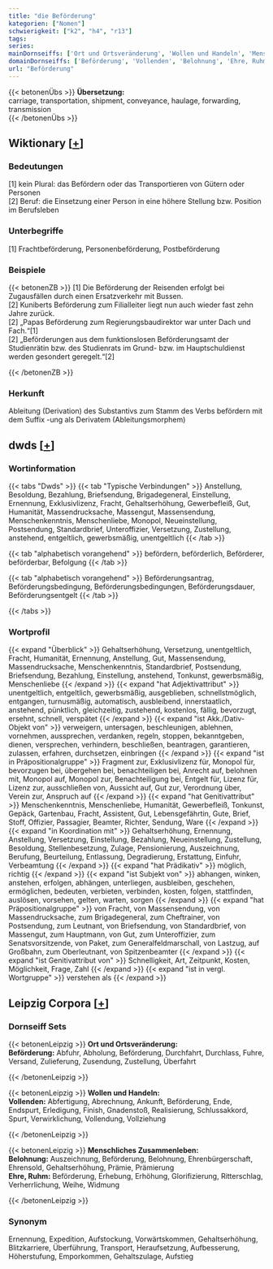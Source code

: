 ```yaml
---
title: "die Beförderung"
kategorien: ["Nomen"]
schwierigkeit: ["k2", "h4", "r13"]
tags:
series:
mainDornseiffs: ['Ort und Ortsveränderung', 'Wollen und Handeln', 'Menschliches Zusammenleben']
domainDornseiffs: ['Beförderung', 'Vollenden', 'Belohnung', 'Ehre, Ruhm']
url: "Beförderung"
---
```


{{< betonenÜbs >}}
**Übersetzung:**  
carriage, transportation, shipment, conveyance, haulage, forwarding, transmission  
{{< /betonenÜbs >}}

## Wiktionary [[+](https://de.wiktionary.org/wiki/Beförderung)]

### Bedeutungen
[1] kein Plural: das Befördern oder das Transportieren von Gütern oder Personen  
[2] Beruf: die Einsetzung einer Person in eine höhere Stellung bzw. Position im Berufsleben  

### Unterbegriffe
[1] Frachtbeförderung, Personenbeförderung, Postbeförderung  

### Beispiele
{{< betonenZB >}}
[1] Die Beförderung der Reisenden erfolgt bei Zugausfällen durch einen Ersatzverkehr mit Bussen.  
[2] Kuniberts Beförderung zum Filialleiter liegt nun auch wieder fast zehn Jahre zurück.  
[2] „Papas Beförderung zum Regierungsbaudirektor war unter Dach und Fach.“[1]  
[2] „Beförderungen aus dem funktionslosen Beförderungsamt der Studienrätin bzw. des Studienrats im Grund- bzw. im Hauptschuldienst werden gesondert geregelt.“[2]  

{{< /betonenZB >}}
### Herkunft
Ableitung (Derivation) des Substantivs zum Stamm des Verbs befördern mit dem Suffix -ung als Derivatem (Ableitungsmorphem)  



## dwds [[+](https://www.dwds.de/wb/Beförderung)]

### Wortinformation
{{< tabs "Dwds" >}}
{{< tab "Typische Verbindungen" >}}
Anstellung, Besoldung, Bezahlung, Briefsendung, Brigadegeneral, Einstellung, Ernennung, Exklusivlizenz, Fracht, Gehaltserhöhung, Gewerbefleiß, Gut, Humanität, Massendrucksache, Massengut, Massensendung, Menschenkenntnis, Menschenliebe, Monopol, Neueinstellung, Postsendung, Standardbrief, Unteroffizier, Versetzung, Zustellung, anstehend, entgeltlich, gewerbsmäßig, unentgeltlich
{{< /tab >}}

{{< tab "alphabetisch vorangehend" >}}
befördern, beförderlich, Beförderer, beförderbar, Befolgung
{{< /tab >}}

{{< tab "alphabetisch vorangehend" >}}
Beförderungsantrag, Beförderungsbedingung, Beförderungsbedingungen, Beförderungsdauer, Beförderungsentgelt
{{< /tab >}}

{{< /tabs >}}

### Wortprofil
{{< expand "Überblick" >}} Gehaltserhöhung, Versetzung, unentgeltlich, Fracht, Humanität, Ernennung, Anstellung, Gut, Massensendung, Massendrucksache, Menschenkenntnis, Standardbrief, Postsendung, Briefsendung, Bezahlung, Einstellung, anstehend, Tonkunst, gewerbsmäßig, Menschenliebe {{< /expand >}}
{{< expand "hat Adjektivattribut" >}} unentgeltlich, entgeltlich, gewerbsmäßig, ausgeblieben, schnellstmöglich, entgangen, turnusmäßig, automatisch, ausbleibend, innerstaatlich, anstehend, pünktlich, gleichzeitig, zustehend, kostenlos, fällig, bevorzugt, ersehnt, schnell, verspätet {{< /expand >}}
{{< expand "ist Akk./Dativ-Objekt von" >}} verweigern, untersagen, beschleunigen, ablehnen, vornehmen, aussprechen, verdanken, regeln, stoppen, bekanntgeben, dienen, versprechen, verhindern, beschließen, beantragen, garantieren, zulassen, erfahren, durchsetzen, einbringen {{< /expand >}}
{{< expand "ist in Präpositionalgruppe" >}} Fragment zur, Exklusivlizenz für, Monopol für, bevorzugen bei, übergehen bei, benachteiligen bei, Anrecht auf, belohnen mit, Monopol auf, Monopol zur, Benachteiligung bei, Entgelt für, Lizenz für, Lizenz zur, ausschließen von, Aussicht auf, Gut zur, Verordnung über, Verein zur, Anspruch auf {{< /expand >}}
{{< expand "hat Genitivattribut" >}} Menschenkenntnis, Menschenliebe, Humanität, Gewerbefleiß, Tonkunst, Gepäck, Gartenbau, Fracht, Assistent, Gut, Lebensgefährtin, Gute, Brief, Stoff, Offizier, Passagier, Beamter, Richter, Sendung, Ware {{< /expand >}}
{{< expand "in Koordination mit" >}} Gehaltserhöhung, Ernennung, Anstellung, Versetzung, Einstellung, Bezahlung, Neueinstellung, Zustellung, Besoldung, Stellenbesetzung, Zulage, Pensionierung, Auszeichnung, Berufung, Beurteilung, Entlassung, Degradierung, Erstattung, Einfuhr, Verbeamtung {{< /expand >}}
{{< expand "hat Prädikativ" >}} möglich, richtig {{< /expand >}}
{{< expand "ist Subjekt von" >}} abhangen, winken, anstehen, erfolgen, abhängen, unterliegen, ausbleiben, geschehen, ermöglichen, bedeuten, verbieten, verbinden, kosten, folgen, stattfinden, auslösen, vorsehen, gelten, warten, sorgen {{< /expand >}}
{{< expand "hat Präpositionalgruppe" >}} von Fracht, von Massensendung, von Massendrucksache, zum Brigadegeneral, zum Cheftrainer, von Postsendung, zum Leutnant, von Briefsendung, von Standardbrief, von Massengut, zum Hauptmann, von Gut, zum Unteroffizier, zum Senatsvorsitzende, von Paket, zum Generalfeldmarschall, von Lastzug, auf Großbahn, zum Oberleutnant, von Spitzenbeamter {{< /expand >}}
{{< expand "ist Genitivattribut von" >}} Schnelligkeit, Art, Zeitpunkt, Kosten, Möglichkeit, Frage, Zahl {{< /expand >}}
{{< expand "ist in vergl. Wortgruppe" >}} verstehen als {{< /expand >}}

## Leipzig Corpora [[+](https://corpora.uni-leipzig.de/en/res?word=Beförderung&corpusId=deu_newscrawl-public_2018)]

### Dornseiff Sets
{{< betonenLeipzig >}}
**Ort und Ortsveränderung:**  
**Beförderung:** Abfuhr, Abholung, Beförderung, Durchfahrt, Durchlass, Fuhre, Versand, Zulieferung, Zusendung, Zustellung, Überfahrt  

{{< /betonenLeipzig >}}


{{< betonenLeipzig >}}
**Wollen und Handeln:**  
**Vollenden:** Abfertigung, Abrechnung, Ankunft, Beförderung, Ende, Endspurt, Erledigung, Finish, Gnadenstoß, Realisierung, Schlussakkord, Spurt, Verwirklichung, Vollendung, Vollziehung  

{{< /betonenLeipzig >}}


{{< betonenLeipzig >}}
**Menschliches Zusammenleben:**  
**Belohnung:** Auszeichnung, Beförderung, Belohnung, Ehrenbürgerschaft, Ehrensold, Gehaltserhöhung, Prämie, Prämierung  
**Ehre, Ruhm:** Beförderung, Erhebung, Erhöhung, Glorifizierung, Ritterschlag, Verherrlichung, Weihe, Widmung  

{{< /betonenLeipzig >}}

### Synonym
Ernennung, Expedition, Aufstockung, Vorwärtskommen, Gehaltserhöhung, Blitzkarriere, Überführung, Transport, Heraufsetzung, Aufbesserung, Höherstufung, Emporkommen, Gehaltszulage, Aufstieg


